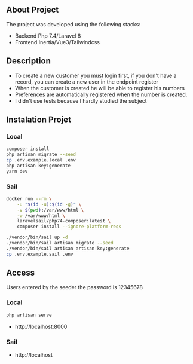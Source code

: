 ## About Project

The project was developed using the following stacks:

- Backend Php 7.4/Laravel 8
- Frontend Inertia/Vue3/Tailwindcss

## Description

- To create a new customer you must login first, if you don't have a record, you can create a new user in the endpoint register
- When the customer is created he will be able to register his numbers
- Preferences are automatically registered when the number is created.
- I didn't use tests because I hardly studied the subject

## Instalation Projet

### Local

```bash
composer install
php artisan migrate --seed
cp .env.example.local .env
php artisan key:generate
yarn dev
```

### Sail

```bash
docker run --rm \
    -u "$(id -u):$(id -g)" \
    -v $(pwd):/var/www/html \
    -w /var/www/html \
    laravelsail/php74-composer:latest \
    composer install --ignore-platform-reqs

./vendor/bin/sail up -d
./vendor/bin/sail artisan migrate --seed
./vendor/bin/sail artisan artisan key:generate
cp .env.example.sail .env
```

## Access

Users entered by the seeder the password is 12345678

### Local

```bash
php artisan serve
```

- http://localhost:8000

### Sail

- http://localhost
